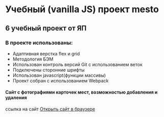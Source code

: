 # Учебный (vanilla JS) проект mesto

## 6 учебный проект от ЯП

### В проекте использованы:

- Адаптивная верстка flex и grid
- Методология БЭМ
- Использован контроль версий Git с использованием веток
- Подключены сторонние шрифты
- Использован javascript(функции массивы)
- Проект собран с использованием Webpack

#### Сайт с фотографиями карточек мест, возможностью добавления и удаления

ссылка на сайт [Открыть сайт в браузере](https://....)

